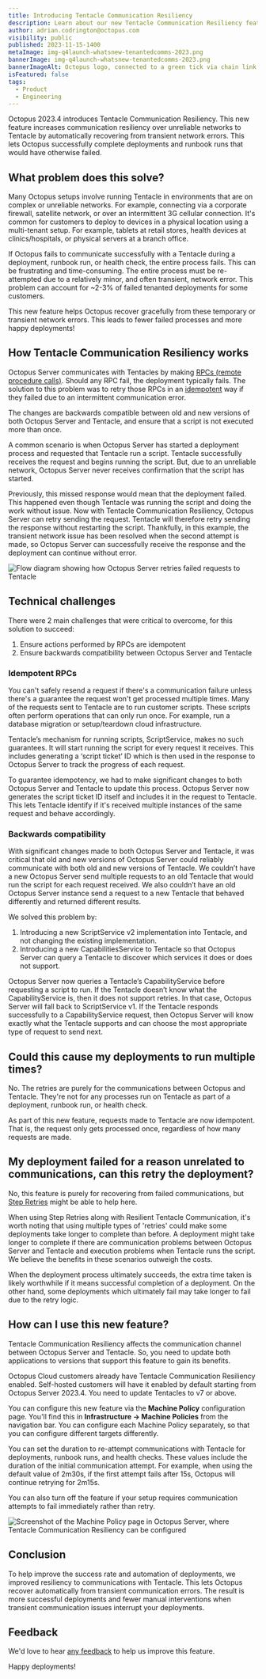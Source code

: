 ```yaml
---
title: Introducing Tentacle Communication Resiliency
description: Learn about our new Tentacle Communication Resiliency feature to recover from transient network issues and improve deployment success rates.
author: adrian.codrington@octopus.com
visibility: public
published: 2023-11-15-1400
metaImage: img-q4launch-whatsnew-tenantedcomms-2023.png
bannerImage: img-q4launch-whatsnew-tenantedcomms-2023.png
bannerImageAlt: Octopus logo, connected to a green tick via chain link
isFeatured: false
tags:
  - Product
  - Engineering
---
```


Octopus 2023.4 introduces Tentacle Communication Resiliency. This new feature increases communication resiliency over unreliable networks to Tentacle by automatically recovering from transient network errors. This lets Octopus successfully complete deployments and runbook runs that would have otherwise failed.

## What problem does this solve?

Many Octopus setups involve running Tentacle in environments that are on complex or unreliable networks. For example, connecting via a corporate firewall, satellite network, or over an intermittent 3G cellular connection. It's common for customers to deploy to devices in a physical location using a multi-tenant setup. For example, tablets at retail stores, health devices at clinics/hospitals, or physical servers at a branch office.

If Octopus fails to communicate successfully with a Tentacle during a deployment, runbook run, or health check, the entire process fails. This can be frustrating and time-consuming. The entire process must be re-attempted due to a relatively minor, and often transient, network error. This problem can account for ~2-3% of failed tenanted deployments for some customers.

This new feature helps Octopus recover gracefully from these temporary or transient network errors. This leads to fewer failed processes and more happy deployments!

## How Tentacle Communication Resiliency works

Octopus Server communicates with Tentacles by making [RPCs (remote procedure calls)](https://en.wikipedia.org/wiki/Remote_procedure_call). Should any RPC fail, the deployment typically fails. The solution to this problem was to retry those RPCs in an [idempotent](https://en.wikipedia.org/wiki/Idempotence) way if they failed due to an intermittent communication error.

The changes are backwards compatible between old and new versions of both Octopus Server and Tentacle, and ensure that a script is not executed more than once.

A common scenario is when Octopus Server has started a deployment process and requested that Tentacle run a script. Tentacle successfully receives the request and begins running the script. But, due to an unreliable network, Octopus Server never receives confirmation that the script has started.

Previously, this missed response would mean that the deployment failed. This happened even though Tentacle was running the script and doing the work without issue. Now with Tentacle Communication Resiliency, Octopus Server can retry sending the request. Tentacle will therefore retry sending the response without restarting the script. Thankfully, in this example, the transient network issue has been resolved when the second attempt is made, so Octopus Server can successfully receive the response and the deployment can continue without error.

![Flow diagram showing how Octopus Server retries failed requests to Tentacle](rpc-retries-flow-diagram.png "width=500")

## Technical challenges

There were 2 main challenges that were critical to overcome, for this solution to succeed:

1. Ensure actions performed by RPCs are idempotent
2. Ensure backwards compatibility between Octopus Server and Tentacle

### Idempotent RPCs

You can't safely resend a request if there's a communication failure unless there's a guarantee  the request won't get processed multiple times. Many of the requests sent to Tentacle are to run customer scripts. These scripts often perform operations that can only run once. For example,  run a database migration or setup/teardown cloud infrastructure.

Tentacle’s mechanism for running scripts, ScriptService, makes no such guarantees. It will start running the script for every request it receives. This includes generating a ‘script ticket’ ID which is then used in the response to Octopus Server to track the progress of each request.

To guarantee idempotency, we had to make significant changes to both Octopus Server and Tentacle to update this process. Octopus Server now generates the script ticket ID itself and includes it in the request to Tentacle. This lets Tentacle identify if it's received multiple instances of the same request and behave accordingly.

### Backwards compatibility

With significant changes made to both Octopus Server and Tentacle, it was critical that old and new versions of Octopus Server could reliably communicate with both old and new versions of Tentacle. We couldn’t have a new Octopus Server send multiple requests to an old Tentacle that would run the script for each request received. We also couldn’t have an old Octopus Server instance send a request to a new Tentacle that behaved differently and returned different results.

We solved this problem by:

1. Introducing a new ScriptService v2 implementation into Tentacle, and not changing the existing implementation.
2. Introducing a new CapabilitiesService to Tentacle so that Octopus Server can query a Tentacle to discover which services it does or does not support.

Octopus Server now queries a Tentacle’s CapabilityService before requesting a script to run. If the Tentacle doesn’t know what the CapabilityService is, then it does not support retries. In that case, Octopus Server will fall back to ScriptService v1. If the Tentacle responds successfully to a CapabilityService request, then Octopus Server will know exactly what the Tentacle supports and can choose the most appropriate type of request to send next.

## Could this cause my deployments to run multiple times?

No. The retries are purely for the communications between Octopus and Tentacle. They're not for any processes run on Tentacle as part of a deployment, runbook run, or health check.

As part of this new feature, requests made to Tentacle are now idempotent. That is, the request only gets processed once, regardless of how many requests are made.

## My deployment failed for a reason unrelated to communications, can this retry the deployment?

No, this feature is purely for recovering from failed communications, but [Step Retries](https://octopus.com/blog/step-retries) might be able to help here.

When using Step Retries along with Resilient Tentacle Communication, it's worth noting that using multiple types of 'retries' could make some deployments take longer to complete than before. A deployment might take longer to complete if there are communication problems between Octopus Server and Tentacle and execution problems when Tentacle runs the script. We believe the benefits in these scenarios outweigh the costs.

When the deployment process ultimately succeeds, the extra time taken is likely worthwhile if it means successful completion of a deployment. On the other hand, some deployments which ultimately fail may take longer to fail due to the retry logic.

## How can I use this new feature?

Tentacle Communication Resiliency affects the communication channel between Octopus Server and Tentacle. So, you need to update both applications to versions that support this feature to gain its benefits.

Octopus Cloud customers already have Tentacle Communication Resiliency enabled. Self-hosted customers will have it enabled by default starting from Octopus Server 2023.4. You need to update Tentacles to v7 or above.

You can configure this new feature via the **Machine Policy** configuration page. You'll find this in **Infrastructure -> Machine Policies** from the navigation bar. You can configure each Machine Policy separately, so that you can configure different targets differently.

You can set the duration to re-attempt communications with Tentacle for deployments, runbook runs, and health checks. These values include the duration of the initial communication attempt. For example, when using the default value of 2m30s, if the first attempt fails after 15s, Octopus will continue retrying for 2m15s.

You can also turn off the feature if your setup requires communication attempts to fail immediately rather than retry.

![Screenshot of the Machine Policy page in Octopus Server, where Tentacle Communication Resiliency can be configured](machine-policy-screenshot.png)

## Conclusion

To help improve the success rate and automation of deployments, we improved resiliency to communications with Tentacle. This lets Octopus recover automatically from transient communication errors. The result is more successful deployments and fewer manual interventions when transient communication issues interrupt your deployments.

## Feedback

We'd love to hear [any feedback](https://octopusdeploy.typeform.com/to/UPbg8aAs) to help us improve this feature.

Happy deployments!